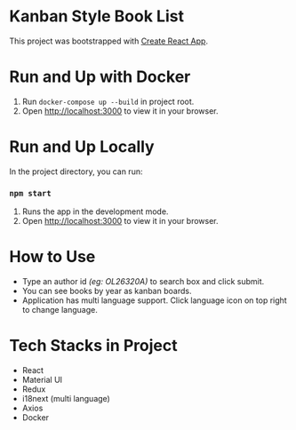 # Kanban Style Book List

This project was bootstrapped with [Create React App](https://github.com/facebook/create-react-app).

# Run and Up with Docker

1. Run `docker-compose up --build` in project root.
2. Open [http://localhost:3000](http://localhost:3000) to view it in your browser.

# Run and Up Locally

In the project directory, you can run:

### `npm start`

1. Runs the app in the development mode.
2. Open [http://localhost:3000](http://localhost:3000) to view it in your browser.

# How to Use

- Type an author id _(eg: OL26320A)_ to search box and click submit.
- You can see books by year as kanban boards.
- Application has multi language support. Click language icon on top right to change language.

# Tech Stacks in Project

- React
- Material UI
- Redux
- i18next (multi language)
- Axios
- Docker
